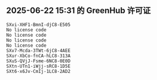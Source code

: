## 2025-06-22 15:31 的 GreenHub 许可证
```
SXvi-XHF1-BmnI-djC8-E505
No license code
No license code
No license code
No license code
SXv7-Mcda-3TWt-6jC8-4AEE
SXur-XbCo-fnCA-hLC8-313A
SXuS-QVjJ-Fsme-6NC8-0E0D
SXtn-UTn1-iWjj-sRC8-1D5E
SXt6-x6Jv-CmIj-1LC8-2AD2
```
